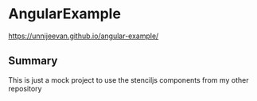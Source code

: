 # AngularExample

https://unnijeevan.github.io/angular-example/

## Summary

This is just a mock project to use the stenciljs components from my other repository

